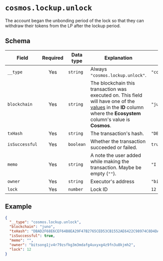# `cosmos.lockup.unlock`

The account began the unbonding period of the lock so that they can withdraw their tokens from the LP after the lockup period.

## Schema

| Field          | Required | Data type | Explanation                                                                                                                                                                                   | Example                                                              |
| -------------- | :------: | --------- | --------------------------------------------------------------------------------------------------------------------------------------------------------------------------------------------- | -------------------------------------------------------------------- |
| `__type`       |   Yes    | `string`  | Always `"cosmos.lockup.unlock"`.                                                                                                                                                              | `"cosmos.lockup.unlock"`                                             |
| `blockchain`   |   Yes    | `string`  | The blockchain this transaction was executed on. This field will have one of the [values](../../blockchains.md) in the **ID** column where the **Ecosystem** column's value is **Cosmos**. | `"juno"`                                                             |
| `txHash`       |   Yes    | `string`  | The transaction's hash.                                                                                                                                                                       | `"DBAD2F68E6CEF64B8EA29F47B2765CED53CB1552AE6422C98974C8D4DA8869F8"` |
| `isSuccessful` |   Yes    | `boolean` | Whether the transaction succeeded or failed.                                                                                                                                                  | `true`                                                               |
| `memo`         |   Yes    | `string`  | A note the user added while making the transaction. Maybe be empty (`""`).                                                                                                                    | `"I owed you 1.5 ATOM since you paid for lunch."`                    |
| `owner`        |   Yes    | `string`  | Executor's address                                                                                                                                                                            | `"bitsong1jv4r79zsfkg3m3mdafg4uxyxg4z9fn3u8kjmh2"`                   |
| `lock`         |   Yes    | `number`  | Lock ID                                                                                                                                                                                       | `12`                                                                 |

## Example

```json
{
  "__type": "cosmos.lockup.unlock",
  "blockchain": "juno",
  "txHash": "DBAD2F68E6CEF64B8EA29F47B2765CED53CB1552AE6422C98974C8D4DA8869F8",
  "isSuccessful": true,
  "memo": "",
  "owner": "bitsong1jv4r79zsfkg3m3mdafg4uxyxg4z9fn3u8kjmh2",
  "lock": 12
}
```
